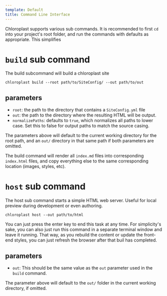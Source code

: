 ```yaml
---
template: Default
title: Command Line Interface
---
```


Chloroplast supports various sub commands. It is recommended to first `cd` into your project's root folder, and run the commands with defaults as appropriate. This simplifies 

# `build` sub command

The build subcommand will build a chloroplast site

```
chloroplast build --root path/to/SiteConfig/ --out path/to/out
```

## parameters

- `root`: the path to the directory that contains a `SiteConfig.yml` file
- `out`: the path to the directory where the resulting HTML will be output.
- `normalizePaths`: defaults to `true`, which normalizes all paths to lower case. Set this to false for output paths to match the source casing.

The parameters above will default to the current working directory for the root path, and an `out/` directory in that same path if both parameters are omitted. 

The build command will render all `index.md` files into corresponding `index.html` files, and copy everything else to the same corresponding location (images, styles, etc).

# `host` sub command

The host sub command starts a simple HTML web server. Useful for local preview during development or even authoring.

```
chloroplast host --out path/to/html
```

You can just press the enter key to end this task at any time. For simplicity's sake, you can also just run this command in a separate terminal window and leave it running. That way, as you rebuild the content or update 
the front-end styles, you can just refresh the browser after that buil has completed.

## parameters

- `out`: This should be the same value as the `out` parameter used in the `build` command.

The parameter above will default to the `out/` folder in the current working directory, if omitted.
